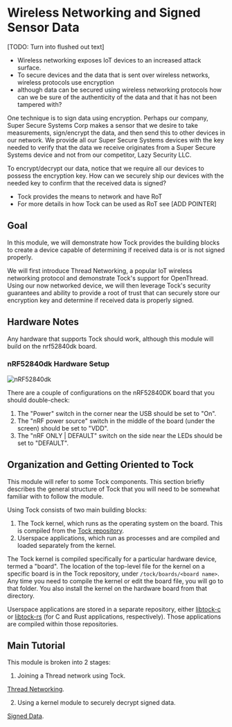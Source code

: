 # Wireless Networking and Signed Sensor Data

[TODO: Turn into flushed out text]

- Wireless networking exposes IoT devices to an increased attack surface.
- To secure devices and the data that is sent over wireless networks, wireless
  protocols use encryption
- although data can be secured using wireless networking protocols how can we be
  sure of the authenticity of the data and that it has not been tampered with?

One technique is to sign data using encryption. Perhaps our company, Super
Secure Systems Corp makes a sensor that we desire to take measurements,
sign/encrypt the data, and then send this to other devices in our network. We
provide all our Super Secure Systems devices with the key needed to verify that
the data we receive originates from a Super Secure Systems device and not from
our competitor, Lazy Security LLC.

To encrypt/decrypt our data, notice that we require all our devices to possess
the encryption key. How can we securely ship our devices with the needed key to
confirm that the received data is signed?

- Tock provides the means to network and have RoT
- For more details in how Tock can be used as RoT see [ADD POINTER]

## Goal

In this module, we will demonstrate how Tock provides the building blocks to
create a device capable of determining if received data is or is not signed
properly.

We will first introduce Thread Networking, a popular IoT wireless networking
protocol and demonstrate Tock's support for OpenThread. Using our now networked
device, we will then leverage Tock's security guarantees and ability to provide
a root of trust that can securely store our encryption key and determine if
received data is properly signed.

## Hardware Notes

Any hardware that supports Tock should work, although this module will build on
the nrf52840dk board.

### nRF52840dk Hardware Setup

![nRF52840dk](../../imgs/nrf52840dk.jpg)

There are a couple of configurations on the nRF52840DK board that you should
double-check:

1. The "Power" switch in the corner near the USB should be set to "On".
2. The "nRF power source" switch in the middle of the board (under the screen)
   should be set to "VDD".
3. The "nRF ONLY | DEFAULT" switch on the side near the LEDs should be set to
   "DEFAULT".

## Organization and Getting Oriented to Tock

This module will refer to some Tock components. This section briefly describes
the general structure of Tock that you will need to be somewhat familiar with to
follow the module.

Using Tock consists of two main building blocks:

1. The Tock kernel, which runs as the operating system on the board. This is
   compiled from the [Tock repository](https://github.com/tock/tock).
2. Userspace applications, which run as processes and are compiled and loaded
   separately from the kernel.

The Tock kernel is compiled specifically for a particular hardware device,
termed a "board". The location of the top-level file for the kernel on a
specific board is in the Tock repository, under `/tock/boards/<board name>`. Any
time you need to compile the kernel or edit the board file, you will go to that
folder. You also install the kernel on the hardware board from that directory.

Userspace applications are stored in a separate repository, either
[libtock-c](https://github.com/tock/libtock-c) or
[libtock-rs](https://github.com/tock/libtock-rs) (for C and Rust applications,
respectively). Those applications are compiled within those repositories.

## Main Tutorial

This module is broken into 2 stages:

1. Joining a Thread network using Tock.

[Thread Networking](thread.md).

2. Using a kernel module to securely decrypt signed data.

[Signed Data](signed-data.md).
